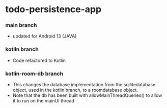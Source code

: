 # todo-persistence-app
### main branch
* updated for Android 13 (JAVA)
### kotlin branch
* Code refactored to Kotlin
### kotlin-room-db branch
* This changes the database implementation from the sqllitedatabase object, used in the kotlin branch, to a roomdatabase object.
* Note that the db has been built with allowMainThreadQueries() to allow it to run on the mainUI thread